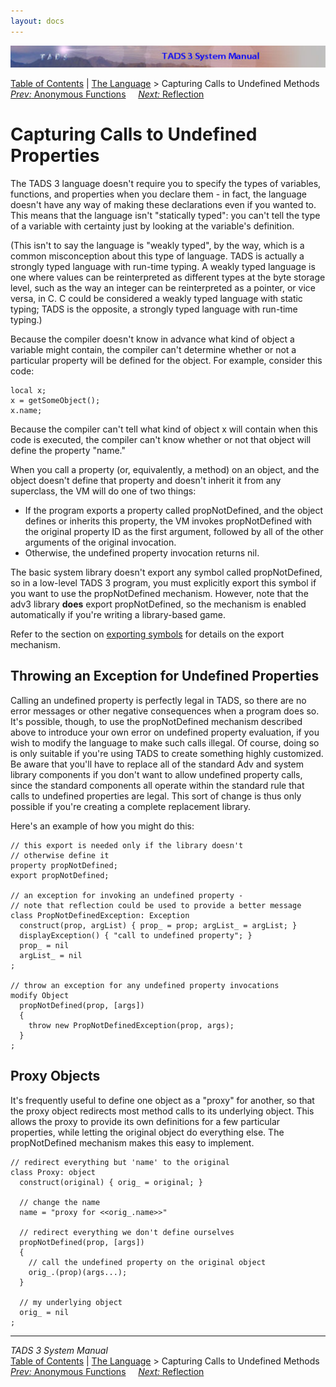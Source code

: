 ```yaml
---
layout: docs
---
```

<div class="topbar">

<img src="topbar.jpg" data-border="0" />

</div>

<div class="nav">

<a href="toc.html" class="nav">Table of Contents</a> \|
<a href="langsec.html" class="nav">The Language</a> \> Capturing Calls to
Undefined Methods  
<span class="navnp"><a href="anonfn.html" class="nav"><em>Prev:</em> Anonymous Functions</a>
    <a href="reflect.html" class="nav"><em>Next:</em> Reflection</a>    
</span>

</div>

<div class="main">

# Capturing Calls to Undefined Properties

The TADS 3 language doesn't require you to specify the types of
variables, functions, and properties when you declare them - in fact,
the language doesn't have any way of making these declarations even if
you wanted to. This means that the language isn't "statically typed":
you can't tell the type of a variable with certainty just by looking at
the variable's definition.

(This isn't to say the language is "weakly typed", by the way, which is
a common misconception about this type of language. TADS is actually a
strongly typed language with run-time typing. A weakly typed language is
one where values can be reinterpreted as different types at the byte
storage level, such as the way an integer can be reinterpreted as a
pointer, or vice versa, in C. C could be considered a weakly typed
language with static typing; TADS is the opposite, a strongly typed
language with run-time typing.)

Because the compiler doesn't know in advance what kind of object a
variable might contain, the compiler can't determine whether or not a
particular property will be defined for the object. For example,
consider this code:

<div class="code">

    local x;
    x = getSomeObject();
    x.name;

</div>

Because the compiler can't tell what kind of object x will contain when
this code is executed, the compiler can't know whether or not that
object will define the property "name."

When you call a property (or, equivalently, a method) on an object, and
the object doesn't define that property and doesn't inherit it from any
superclass, the VM will do one of two things:

- If the program exports a property called
  <span class="code">propNotDefined</span>, and the object defines or
  inherits this property, the VM invokes
  <span class="code">propNotDefined</span> with the original property ID
  as the first argument, followed by all of the other arguments of the
  original invocation.
- Otherwise, the undefined property invocation returns nil.

The basic system library doesn't export any symbol called
<span class="code">propNotDefined</span>, so in a low-level TADS 3
program, you must explicitly export this symbol if you want to use the
<span class="code">propNotDefined</span> mechanism. However, note that
the adv3 library **does** export
<span class="code">propNotDefined</span>, so the mechanism is enabled
automatically if you're writing a library-based game.

Refer to the section on [exporting symbols](export.html) for details on
the export mechanism.

## Throwing an Exception for Undefined Properties

Calling an undefined property is perfectly legal in TADS, so there are
no error messages or other negative consequences when a program does so.
It's possible, though, to use the propNotDefined mechanism described
above to introduce your own error on undefined property evaluation, if
you wish to modify the language to make such calls illegal. Of course,
doing so is only suitable if you're using TADS to create something
highly customized. Be aware that you'll have to replace all of the
standard Adv and system library components if you don't want to allow
undefined property calls, since the standard components all operate
within the standard rule that calls to undefined properties are legal.
This sort of change is thus only possible if you're creating a complete
replacement library.

Here's an example of how you might do this:

<div class="code">

    // this export is needed only if the library doesn't
    // otherwise define it
    property propNotDefined;
    export propNotDefined;

    // an exception for invoking an undefined property -
    // note that reflection could be used to provide a better message
    class PropNotDefinedException: Exception
      construct(prop, argList) { prop_ = prop; argList_ = argList; }
      displayException() { "call to undefined property"; }
      prop_ = nil
      argList_ = nil
    ;

    // throw an exception for any undefined property invocations
    modify Object
      propNotDefined(prop, [args])
      {
        throw new PropNotDefinedException(prop, args);
      }
    ;

</div>

## Proxy Objects

It's frequently useful to define one object as a "proxy" for another, so
that the proxy object redirects most method calls to its underlying
object. This allows the proxy to provide its own definitions for a few
particular properties, while letting the original object do everything
else. The <span class="code">propNotDefined</span> mechanism makes this
easy to implement.

<div class="code">

    // redirect everything but 'name' to the original
    class Proxy: object
      construct(original) { orig_ = original; }

      // change the name
      name = "proxy for <<orig_.name>>"

      // redirect everything we don't define ourselves
      propNotDefined(prop, [args])
      {
        // call the undefined property on the original object
        orig_.(prop)(args...);
      }

      // my underlying object
      orig_ = nil
    ;

</div>

</div>

------------------------------------------------------------------------

<div class="navb">

*TADS 3 System Manual*  
<a href="toc.html" class="nav">Table of Contents</a> \|
<a href="langsec.html" class="nav">The Language</a> \> Capturing Calls to
Undefined Methods  
<span class="navnp"><a href="anonfn.html" class="nav"><em>Prev:</em> Anonymous Functions</a>
    <a href="reflect.html" class="nav"><em>Next:</em> Reflection</a>    
</span>

</div>
